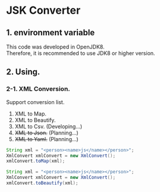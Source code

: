 # JSK Converter

## 1. environment variable
This code was developed in OpenJDK8.  
Therefore, it is recommended to use JDK8 or higher version.

## 2. Using.
### 2-1. XML Conversion.
Support conversion list.
1. XML to Map.
2. XML to Beautify.
3. XML to Csv. (Developing...)
4. ~~XML to Json.~~ (Planning...)
5. ~~XML to Yaml.~~ (Planning...)

```java
String xml = "<person><name>js</name></person>";
XmlConvert xmlConvert = new XmlConvert();
xmlConvert.toMap(xml);

String xml = "<person><name>js</name></person>";
XmlConvert xmlConvert = new XmlConvert();
xmlConvert.toBeautify(xml);
```